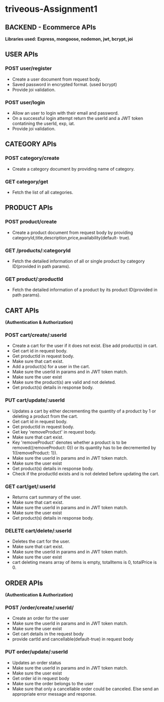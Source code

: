 # triveous-Assignment1

## BACKEND - Ecommerce APIs

**Libraries used:**
**Express, mongoose, nodemon, jwt, bcrypt, joi**

## USER APIs

### POST user/register
- Create a user document from request body.
- Saved password in encrypted format. (used bcrypt)
- Provide joi validation.

### POST user/login
- Allow an user to login with their email and password.
- On a successful login attempt return the userId and a JWT token contatining the userId, exp, iat.
- Provide joi validation.


## CATEGORY APIs

### POST category/create
- Create a category document by providing name of category.

### GET category/get
- Fetch the list of all categories.


## PRODUCT APIs

### POST product/create
- Create a product document from request body by providing categoryId,title,description,price,availability(default- true).

### GET /products/:categoryId
- Fetch the detailed information of all or single product by category ID(provided in path params).

### GET product/:productId
- Fetch the detailed information of a product by its product ID(provided in path params).



## CART APIs
**(Authentication & Authorization)**

### POST cart/create/:userId
- Create a cart for the user if it does not exist. Else add product(s) in cart.
- Get cart id in request body.
- Get productId in request body.
- Make sure that cart exist.
- Add a product(s) for a user in the cart.
- Make sure the userId in params and in JWT token match.
- Make sure the user exist
- Make sure the product(s) are valid and not deleted.
- Get product(s) details in response body.

### PUT cart/update/:userId
- Updates a cart by either decrementing the quantity of a product by 1 or deleting a product from the cart.
- Get cart id in request body.
- Get productId in request body.
- Get key 'removeProduct' in request body. 
- Make sure that cart exist.
- Key 'removeProduct' denotes whether a product is to be removed({removeProduct: 0}) or its quantity has to be decremented by 1({removeProduct: 1}).
- Make sure the userId in params and in JWT token match.
- Make sure the user exist
- Get product(s) details in response body.
- Check if the productId exists and is not deleted before updating the cart.

### GET cart/get/:userId
- Returns cart summary of the user.
- Make sure that cart exist.
- Make sure the userId in params and in JWT token match.
- Make sure the user exist
- Get product(s) details in response body.

### DELETE cart/delete/:userId
- Deletes the cart for the user.
- Make sure that cart exist.
- Make sure the userId in params and in JWT token match.
- Make sure the user exist
- cart deleting means array of items is empty, totalItems is 0, totalPrice is 0.


## ORDER APIs
**(Authentication & Authorization)**

### POST /order/create/:userId/
- Create an order for the user
- Make sure the userId in params and in JWT token match.
- Make sure the user exist
- Get cart details in the request body
- provide cartId and cancellable(default-true) in request body

### PUT order/update/:userId
- Updates an order status
- Make sure the userId in params and in JWT token match.
- Make sure the user exist
- Get order id in request body
- Make sure the order belongs to the user
- Make sure that only a cancellable order could be canceled. Else send an appropriate error message and response.